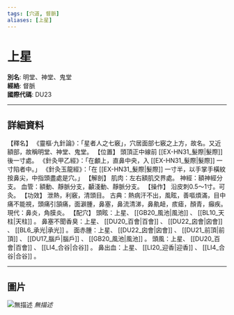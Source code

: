 ```yaml
---
tags: [穴道, 督脈]
aliases: [上星]
---
```


# 上星

**別名**: 明堂、神堂、鬼堂  
**經絡**: 督脈  
**國際代碼**: DU23  

---

## 詳細資料
【釋名】
《靈樞‧九針論》：「星者人之七竅」，穴居面部七竅之上方，故名。又近額部，故稱明堂、神堂、鬼堂。
【位置】
頭頂正中線前 [[EX-HN31_髮際|髮際]] 後一寸處。
《針灸甲乙經》：「在顱上，直鼻中央，入 [[EX-HN31_髮際|髮際]] 一寸陷者中。」
《針灸玉龍經》：「在 [[EX-HN31_髮際|髮際]] 一寸半，以手掌手橫紋按鼻尖，中指頭盡處是穴。」
【解剖】
肌肉：左右額肌交界處。
神經：額神經分支。
血管：額動、靜脈分支，顳淺動、靜脈分支。
【操作】
沿皮刺0.5～1寸。可灸。
【功效】
泄熱，利竅，清頭目。
古典：熱病汗不出，風眩，善嘔煩滿，目中痛不能視，頭痛引頷痛，面澼腫，鼻塞，鼻流清涕，鼻鼽衄，痎瘧，顏青，癲疾。
現代：鼻炎，角膜炎。
【配穴】
頭眩：上星、 [[GB20_風池|風池]] 、 [[BL10_天柱|天柱]] 。
鼻塞不聞香臭：上星、 [[DU20_百會|百會]] 、 [[DU22_囟會|囟會]] 、 [[BL6_承光|承光]] 。
面赤腫：上星、 [[DU22_囟會|囟會]] 、 [[DU21_前頂|前頂]] 、 [[DU17_腦戶|腦戶]] 、 [[GB20_風池|風池]] 。
頭風：上星、 [[DU20_百會|百會]] 、 [[LI4_合谷|合谷]] 。
鼻出血：上星、 [[LI20_迎香|迎香]] 、 [[LI4_合谷|合谷]] 。

---

## 圖片
![無描述](https://yibian.hopto.org/pic/shu16/347.gif)
_無描述_

